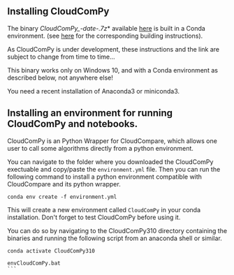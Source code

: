 ## Installing CloudComPy

The binary **CloudComPy*_-date-.7z** available [here](https://www.simulation.openfields.fr/index.php/download-binaries) is built in a Conda environment. (see [here](https://github.com/CloudCompare/CloudComPy/blob/master/doc/BuildWindowsConda.md) for the corresponding building instructions).

As CloudComPy is under development, these instructions and the link are subject to change from time to time...

This binary works only on Windows 10, and with a Conda environment as described below, not anywhere else!

You need a recent installation of Anaconda3 or miniconda3.

## Installing an environment for running CloudComPy and notebooks.

CloudComPy is an Python Wrapper for CloudCompare, which allows one user to call some algorithms directly from a python environment. 

You can navigate to the folder where you downloaded the CloudComPy exectuable and copy/paste the `environment.yml` file. 
Then you can run the following command to install a python environment compatible with CloudCompare and its python wrapper. 

```
conda env create -f environment.yml
```

This will create a new environment called `CloudComPy` in your conda installation. Don't forget to test CloudComPy before using it. 

You can do so by navigating to the CloudComPy310 directory containing the binaries and running the following script from an anaconda shell or similar. 

`````
conda activate CloudComPy310

envCloudComPy.bat
```

